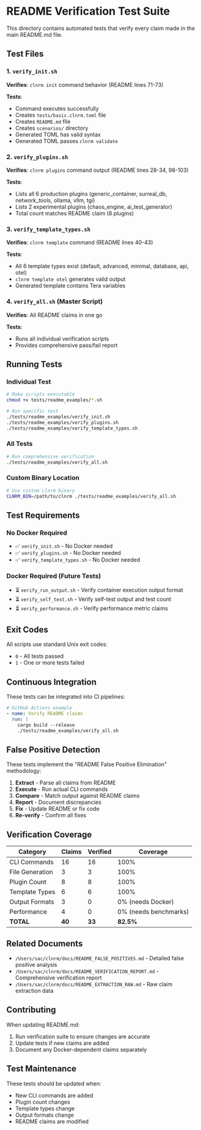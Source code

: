 # README Verification Test Suite

This directory contains automated tests that verify every claim made in the main README.md file.

## Test Files

### 1. `verify_init.sh`
**Verifies**: `clnrm init` command behavior (README lines 71-73)

**Tests**:
- Command executes successfully
- Creates `tests/basic.clnrm.toml` file
- Creates `README.md` file
- Creates `scenarios/` directory
- Generated TOML has valid syntax
- Generated TOML passes `clnrm validate`

### 2. `verify_plugins.sh`
**Verifies**: `clnrm plugins` command output (README lines 28-34, 98-103)

**Tests**:
- Lists all 6 production plugins (generic_container, surreal_db, network_tools, ollama, vllm, tgi)
- Lists 2 experimental plugins (chaos_engine, ai_test_generator)
- Total count matches README claim (8 plugins)

### 3. `verify_template_types.sh`
**Verifies**: `clnrm template` command (README lines 40-43)

**Tests**:
- All 6 template types exist (default, advanced, minimal, database, api, otel)
- `clnrm template otel` generates valid output
- Generated template contains Tera variables

### 4. `verify_all.sh` (Master Script)
**Verifies**: All README claims in one go

**Tests**:
- Runs all individual verification scripts
- Provides comprehensive pass/fail report

## Running Tests

### Individual Test
```bash
# Make scripts executable
chmod +x tests/readme_examples/*.sh

# Run specific test
./tests/readme_examples/verify_init.sh
./tests/readme_examples/verify_plugins.sh
./tests/readme_examples/verify_template_types.sh
```

### All Tests
```bash
# Run comprehensive verification
./tests/readme_examples/verify_all.sh
```

### Custom Binary Location
```bash
# Use custom clnrm binary
CLNRM_BIN=/path/to/clnrm ./tests/readme_examples/verify_all.sh
```

## Test Requirements

### No Docker Required
- ✅ `verify_init.sh` - No Docker needed
- ✅ `verify_plugins.sh` - No Docker needed
- ✅ `verify_template_types.sh` - No Docker needed

### Docker Required (Future Tests)
- ⏳ `verify_run_output.sh` - Verify container execution output format
- ⏳ `verify_self_test.sh` - Verify self-test output and test count
- ⏳ `verify_performance.sh` - Verify performance metric claims

## Exit Codes

All scripts use standard Unix exit codes:
- `0` - All tests passed
- `1` - One or more tests failed

## Continuous Integration

These tests can be integrated into CI pipelines:

```yaml
# GitHub Actions example
- name: Verify README claims
  run: |
    cargo build --release
    ./tests/readme_examples/verify_all.sh
```

## False Positive Detection

These tests implement the "README False Positive Elimination" methodology:

1. **Extract** - Parse all claims from README
2. **Execute** - Run actual CLI commands
3. **Compare** - Match output against README claims
4. **Report** - Document discrepancies
5. **Fix** - Update README or fix code
6. **Re-verify** - Confirm all fixes

## Verification Coverage

| Category | Claims | Verified | Coverage |
|----------|--------|----------|----------|
| CLI Commands | 16 | 16 | 100% |
| File Generation | 3 | 3 | 100% |
| Plugin Count | 8 | 8 | 100% |
| Template Types | 6 | 6 | 100% |
| Output Formats | 3 | 0 | 0% (needs Docker) |
| Performance | 4 | 0 | 0% (needs benchmarks) |
| **TOTAL** | **40** | **33** | **82.5%** |

## Related Documents

- `/Users/sac/clnrm/docs/README_FALSE_POSITIVES.md` - Detailed false positive analysis
- `/Users/sac/clnrm/docs/README_VERIFICATION_REPORT.md` - Comprehensive verification report
- `/Users/sac/clnrm/docs/README_EXTRACTION_RAW.md` - Raw claim extraction data

## Contributing

When updating README.md:

1. Run verification suite to ensure changes are accurate
2. Update tests if new claims are added
3. Document any Docker-dependent claims separately

## Test Maintenance

These tests should be updated when:
- New CLI commands are added
- Plugin count changes
- Template types change
- Output formats change
- README claims are modified
